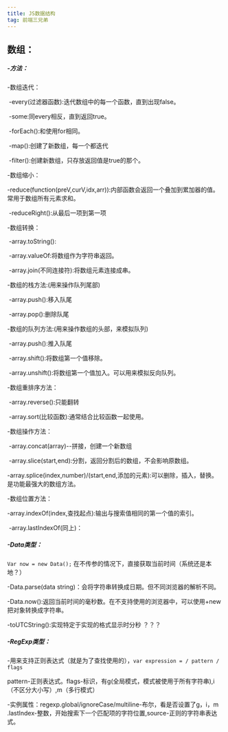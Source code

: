 ```yaml
---
title: JS数据结构
tag: 前端三兄弟
---
```

## 数组：

##### -方法：

-数组迭代：

​	-every(过滤器函数):迭代数组中的每一个函数，直到出现false。

​	-some:同every相反，直到返回true。

​	-forEach():和使用for相同。	

​	-map():创建了新数组，每一个都迭代

​	-filter():创建新数组，只存放返回值是true的那个。

-数组缩小：

​	-reduce(function(preV,curV,idx,arr)):内部函数会返回一个叠加到累加器的值。常用于数组所有元素求和。

​	-reduceRight():从最后一项到第一项

-数组转换：

​	-array.toString():

​	-array.valueOf:将数组作为字符串返回。

​	-array.join(不同连接符):将数组元素连接成串。

-数组的栈方法:(用来操作队列尾部)

​	-array.push():移入队尾

​	-array.pop():删除队尾

-数组的队列方法:(用来操作数组的头部，来模拟队列)

​	-array.push():推入队尾

​	-array.shift():将数组第一个值移除。

​	-array.unshift():将数组第一个值加入。可以用来模拟反向队列。

-数组重排序方法：

​	-array.reverse():只能翻转

​	-array.sort(比较函数):通常结合比较函数一起使用。

-数组操作方法：

​	-array.concat(array)--拼接，创建一个新数组

​	-array.slice(start,end):分割，返回分割后的数组，不会影响原数组。

​	-array.splice(index,number)/(start,end,添加的元素):可以删除，插入，替换。是功能最强大的数组方法。

-数组位置方法：

​	-array.indexOf(index,查找起点):输出与搜索值相同的第一个值的索引。

​	-array.lastIndexOf(同上)：

##### -Data类型：

`Var now = new Data();` 在不传参的情况下，直接获取当前时间（系统还是本地？）

-Data.parse(data string)：会将字符串转换成日期。但不同浏览器的解析不同。

-Data.now():返回当前时间的毫秒数。在不支持使用的浏览器中，可以使用+new 把对象转换成字符串。

-toUTCString():实现特定于实现的格式显示时分秒 ？？？

##### -RegExp类型：

-用来支持正则表达式（就是为了查找使用的），`var expression = / pattern / flags` 

pattern-正则表达式。flags-标识，有g(全局模式，模式被使用于所有字符串),i（不区分大小写）,m（多行模式）

-实例属性：regexp.global/ignoreCase/multiline-布尔，看是否设置了g，i，m .lastIndex-整数，开始搜索下一个匹配项的字符位置,source-正则的字符串表达式。

​	
